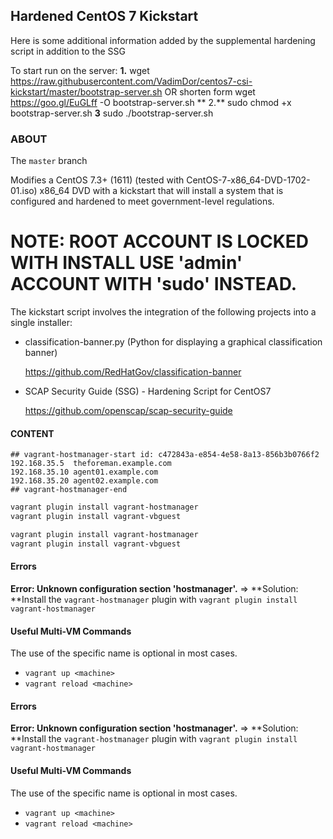 ## Hardened CentOS 7 Kickstart
 Here is some additional information added by the supplemental hardening script
 in addition to the SSG

 To start run on the server:
**1.**
 wget https://raw.githubusercontent.com/VadimDor/centos7-csi-kickstart/master/bootstrap-server.sh
  OR  shorten form
 wget https://goo.gl/EuGLff -O bootstrap-server.sh
** 2.**
 sudo chmod +x bootstrap-server.sh
**3**
sudo ./bootstrap-server.sh 

### ABOUT

The ```master``` branch

Modifies a CentOS 7.3+ (1611) (tested with CentOS-7-x86_64-DVD-1702-01.iso)
x86_64 DVD with a kickstart that will install a system  that is configured and hardened
to meet government-level regulations.

# NOTE: ROOT ACCOUNT IS LOCKED WITH INSTALL USE 'admin' ACCOUNT WITH 'sudo' INSTEAD.

The kickstart script involves the integration of the following projects
into a single installer:

   - classification-banner.py (Python for displaying a graphical classification banner)

        https://github.com/RedHatGov/classification-banner

   - SCAP Security Guide (SSG) - Hardening Script for CentOS7

        https://github.com/openscap/scap-security-guide

#### CONTENT
```text
## vagrant-hostmanager-start id: c472843a-e854-4e58-8a13-856b3b0766f2
192.168.35.5  theforeman.example.com
192.168.35.10 agent01.example.com
192.168.35.20 agent02.example.com
## vagrant-hostmanager-end
```

```sh
vagrant plugin install vagrant-hostmanager
vagrant plugin install vagrant-vbguest
```

```sh
vagrant plugin install vagrant-hostmanager
vagrant plugin install vagrant-vbguest
```



#### Errors
**Error: Unknown configuration section 'hostmanager'.**
=> **Solution: **Install the `vagrant-hostmanager` plugin with `vagrant plugin install vagrant-hostmanager`

#### Useful Multi-VM Commands
The use of the specific <machine> name is optional in most cases.
* `vagrant up <machine>`
* `vagrant reload <machine>`


#### Errors
**Error: Unknown configuration section 'hostmanager'.**
=> **Solution: **Install the `vagrant-hostmanager` plugin with `vagrant plugin install vagrant-hostmanager`

#### Useful Multi-VM Commands
The use of the specific <machine> name is optional in most cases.
* `vagrant up <machine>`
* `vagrant reload <machine>`
